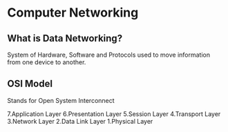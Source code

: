 # Computer Networking

## What is Data Networking?
System of Hardware, Software and Protocols used to move information from one device to another.

## OSI Model
Stands for Open System Interconnect

7.Application Layer
6.Presentation Layer
5.Session Layer
4.Transport Layer
3.Network Layer
2.Data Link Layer
1.Physical Layer

